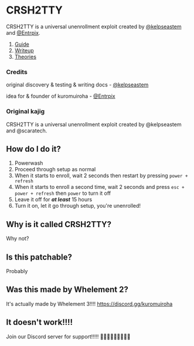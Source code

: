 # CRSH2TTY
CRSH2TTY is a universal unenrollment exploit created by [@kelpseastem](https://github.com/kelpseastem) and [@Entrpix](https://github.com/entrpix).
1. [Guide](Docs/guide.md)
2. [Writeup](Docs/writeup.md)
3. [Theories](Docs/theories.md)
### Credits
original discovery & testing & writing docs - [@kelpseastem](https://github.com/kelpseastem)

idea for & founder of kuromuiroha - [@Entrpix](https://github.com/entrpix)
### Original kajig
CRSH2TTY is a universal unenrollment exploit created by @kelpseastem and @scaratech.
##  How do I do it?
1. Powerwash
2. Proceed through setup as normal
3. When it starts to enroll, wait 2 seconds then restart by pressing `power + refresh`
4. When it starts to enroll a second time, wait 2 seconds and press `esc + power + refresh` then `power` to turn it off
5. Leave it off for ***at least*** 15 hours
6. Turn it on, let it go through setup, you're unenrolled!
## Why is it called CRSH2TTY?
Why not?
## Is this patchable?
Probably
## Was this made by Whelement 2?
It's actually made by Whelement 3!!!! https://discord.gg/kuromuiroha
## It doesn't work!!!!
Join our Discord server for support!!!!! :small_red_triangle_down::small_red_triangle_down::small_red_triangle_down::small_red_triangle_down::small_red_triangle_down::small_red_triangle_down::small_red_triangle_down::small_red_triangle_down::small_red_triangle_down:
